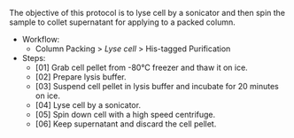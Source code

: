 The objective of this protocol is to lyse cell by a sonicator and then spin the sample to collet supernatant for applying to a packed column.

- Workflow:
  - Column Packing > *Lyse cell* > His-tagged Purification
- Steps:
  - [01] Grab cell pellet from -80°C freezer and thaw it on ice.
  - [02] Prepare lysis buffer.
  - [03] Suspend cell pellet in lysis buffer and incubate for 20 minutes on ice.
  - [04] Lyse cell by a sonicator.
  - [05] Spin down cell with a high speed centrifuge.
  - [06] Keep supernatant and discard the cell pellet.